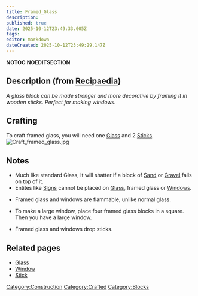 ```yaml
---
title: Framed_Glass
description: 
published: true
date: 2025-10-12T23:49:33.005Z
tags: 
editor: markdown
dateCreated: 2025-10-12T23:49:29.147Z
---
```


__NOTOC__ __NOEDITSECTION__

## Description (from [Recipaedia](.. "wikilink"))

*A glass block can be made stronger and more decorative by framing it in
wooden sticks. Perfect for making windows.*

## Crafting

To craft framed glass, you will need one [Glass](Glass.md "wikilink") and 2
[Sticks](Stick "wikilink").
![Craft_framed_glass.jpg](Craft_framed_glass.jpg
"Craft_framed_glass.jpg")

## Notes

  - Much like standard Glass, It will shatter if a block of
    [Sand](../Terrain/Sand.md "wikilink") or [Gravel](../Terrain/Gravel.md "wikilink") falls on top
    of it.
  - Entites like [Signs](Sign "wikilink") cannot be placed on
    [Glass](Glass.md "wikilink"), framed glass or
    [Windows](Window "wikilink").

<!-- end list -->

  - Framed glass and windows are flammable, unlike normal glass.

<!-- end list -->

  - To make a large window, place four framed glass blocks in a square.
    Then you have a large window.

<!-- end list -->

  - Framed glass and windows drop sticks.

## Related pages

  - [Glass](Glass.md "wikilink")
  - [Window](Window "wikilink")
  - [Stick](Stick "wikilink")

[Category:Construction](Category:Construction "wikilink")
[Category:Crafted](Category:Crafted "wikilink")
[Category:Blocks](Category:Blocks "wikilink")